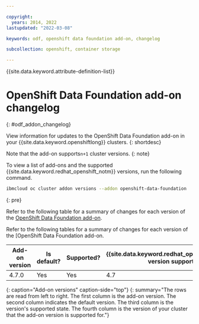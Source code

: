 ```yaml
---

copyright:
  years: 2014, 2022
lastupdated: "2022-03-08"

keywords: odf, openshift data foundation add-on, changelog

subcollection: openshift, container storage

---
```


{{site.data.keyword.attribute-definition-list}}


# OpenShift Data Foundation add-on changelog
{: #odf_addon_changelog}

View information for updates to the OpenShift Data Foundation add-on in your {{site.data.keyword.openshiftlong}} clusters.
{: shortdesc}

Note that the add-on supports`n+1` cluster versions.
{: note}

To view a list of add-ons and the supported {{site.data.keyword.redhat_openshift_notm}} versions, run the following command.

```sh
ibmcloud oc cluster addon versions --addon openshift-data-foundation
```
{: pre}

Refer to the following table for a summary of changes for each version of the [OpenShift Data Foundation add-on](/docs/openshift?topic=openshift-deploy-odf-vpc).

Refer to the following tables for a summary of changes for each version of the [OpenShift Data Foundation add-on.

| Add-on version | Is default? | Supported? | {{site.data.keyword.redhat_openshift_notm}} version support |
| --- | --- | --- | --- |
| 4.7.0 | Yes | Yes | 4.7 |
{: caption="Add-on versions" caption-side="top"}
{: summary="The rows are read from left to right. The first column is the add-on version. The second column indicates the default version. The third column is the version's supported state. The fourth column is the version of your cluster that the add-on version is supported for."}









